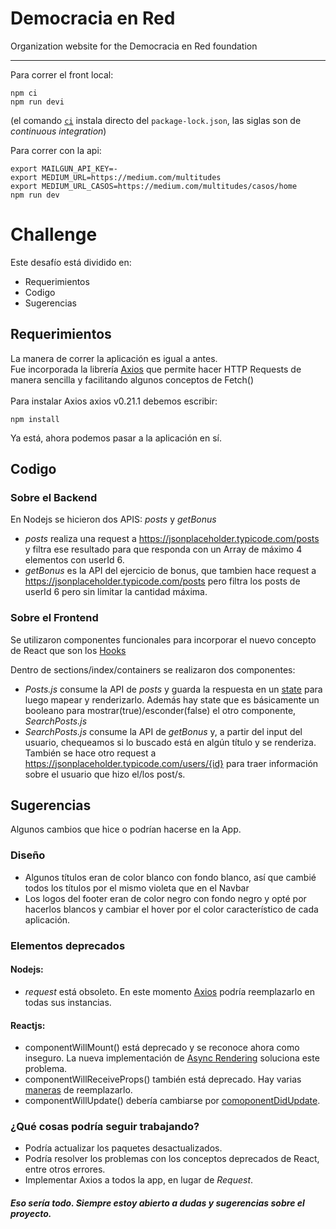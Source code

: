 Democracia en Red
=================

Organization website for the Democracia en Red foundation

---

Para correr el front local:
```
npm ci
npm run devi
```

(el comando [`ci`](https://blog.npmjs.org/post/171556855892/introducing-npm-ci-for-faster-more-reliable) instala directo del `package-lock.json`, las siglas son de *continuous integration*)

Para correr con la api:
```
export MAILGUN_API_KEY=-
export MEDIUM_URL=https://medium.com/multitudes
export MEDIUM_URL_CASOS=https://medium.com/multitudes/casos/home
npm run dev
```

# Challenge
Este desafío está dividido en:
* Requerimientos
* Codigo
* Sugerencias

## Requerimientos
La manera de correr la aplicación es igual a antes. </br>
Fue incorporada la librería [Axios](https://github.com/axios/axios) que permite hacer HTTP Requests de manera sencilla y facilitando algunos conceptos de Fetch() </br></br>
Para instalar Axios axios v0.21.1 debemos escribir:
```
npm install
```
Ya está, ahora podemos pasar a la aplicación en sí.

## Codigo
### Sobre el Backend
En Nodejs se hicieron dos APIS: _posts_ y _getBonus_ </br>
* _posts_ realiza una request a https://jsonplaceholder.typicode.com/posts y filtra ese resultado para que responda con un Array de máximo 4 elementos con userId 6.
* _getBonus_ es la API del ejercicio de bonus, que tambien hace request a https://jsonplaceholder.typicode.com/posts pero filtra los posts de userId 6 pero sin limitar la cantidad máxima.

### Sobre el Frontend
Se utilizaron componentes funcionales para incorporar el nuevo concepto de React que son los [Hooks](https://es.reactjs.org/docs/hooks-intro.html)

Dentro de sections/index/containers se realizaron dos componentes:
* _Posts.js_ consume la API de _posts_ y guarda la respuesta en un [state](https://es.reactjs.org/docs/hooks-state.html) para luego mapear y renderizarlo. Además hay state que es básicamente un booleano para mostrar(true)/esconder(false) el otro componente, _SearchPosts.js_
* _SearchPosts.js_ consume la API de _getBonus_ y, a partir del input del usuario, chequeamos si lo buscado está en algún título y se renderiza. También se hace otro request a https://jsonplaceholder.typicode.com/users/{id} para traer información sobre el usuario que hizo el/los post/s. 

## Sugerencias
Algunos cambios que hice o podrían hacerse en la App.</br>
### Diseño
* Algunos títulos eran de color blanco con fondo blanco, así que cambié todos los títulos por el mismo violeta que en el Navbar</br>
* Los logos del footer eran de color negro con fondo negro y opté por hacerlos blancos y cambiar el hover por el color característico de cada aplicación. </br>

### Elementos deprecados
#### Nodejs:
* _request_ está obsoleto. En este momento [Axios]((https://github.com/axios/axios)) podría reemplazarlo en todas sus instancias.

#### Reactjs:
* componentWillMount() está deprecado y se reconoce ahora como inseguro. La nueva implementación de [Async Rendering](https://reactjs.org/blog/2018/03/27/update-on-async-rendering.html) soluciona este problema.
* componentWillReceiveProps() también está deprecado. Hay varias [maneras](https://stackoverflow.com/questions/59143054/how-to-replace-this-componentwillreceiveprops) de reemplazarlo.
* componentWillUpdate() debería cambiarse por [comoponentDidUpdate](https://www.educba.com/react-componentdidmount/).

### ¿Qué cosas podría seguir trabajando?
* Podría actualizar los paquetes desactualizados.
* Podría resolver los problemas con los conceptos deprecados de React, entre otros errores.
* Implementar Axios a todos la app, en lugar de _Request_. 

##### Eso sería todo. Siempre estoy abierto a dudas y sugerencias sobre el proyecto.



